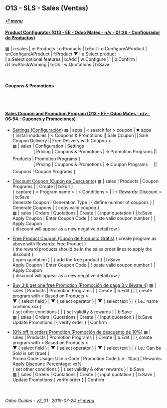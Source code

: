 ## O13 - SLS - Sales (Ventas)
#### [_&#x23CE; menu_](/o13/ee/o13-ee-guides_menu.md)  

#### [Product Configurator (O13 - EE - Odoo Mates - n/v - 01:26 - Configurador de Productos)](https://youtube.com/embed/W9Ncu2mwqHQ?autoplay=1&start=0&end=0&rel=0)
&#x25A6; | o:sales | m:Products | o:Products | b:Edit | o:ConfigureAProduct | w:ConfigureAProduct | f:Product &#x25BC; | a:Select product  
\[ a:Select optional features | b:Add | w:Configure \]&#x207F; | b:Confirm | d:LowStockWarning | b:Ok | w:Quotations | b:Save

<br>

#### Coupons & Promotions

<br><br>
#### [Sales Coupon and Promotion Program (O13 - EE - Odoo Mates - n/v - 06:54 - Cupones y Promociones)](https://youtube.com/embed/W9Ncu2mwqHQ?autoplay=1&start=0&end=0&rel=0)

- [Settings (Configuración)](https://youtube.com/embed/W9Ncu2mwqHQ?autoplay=1&start=0&end=31&rel=0)
&#x25A6; | apps | \< search for \> coupon | &#x2716; apps  
{ install modules } \< Coupons & Promotions || Sale Coupon || Sale Coupon Delivery || Free Delivery with Coupon \>  
&#x25A6; | sales | Configuration | Settings  
&nbsp;&nbsp;&nbsp;&nbsp;&nbsp;&nbsp;&nbsp;&nbsp;&nbsp;&nbsp;&nbsp;&nbsp;&nbsp;&nbsp;&nbsp;&nbsp;&nbsp;\[ Pricing | Coupons & Promotions | &#x1F872; Promotion Programs || Products | Promotion Programs \]  
&nbsp;&nbsp;&nbsp;&nbsp;&nbsp;&nbsp;&nbsp;&nbsp;&nbsp;&nbsp;&nbsp;&nbsp;&nbsp;&nbsp;&nbsp;&nbsp;&nbsp;\[ Pricing | Coupons & Promotions | &#x1F872; Coupon Programs &nbsp;&nbsp;&nbsp; || Coupons | Coupon Programs \]  

- [Discount Coupon (Cupón de Descuento)](https://youtube.com/embed/W9Ncu2mwqHQ?autoplay=1&start=31&end=2m7s&rel=0)
&#x25A6; | sales | Products | Coupon Programs | \[ Create || b:Edit \]  
{ capture } < Program name > | < Conditions > | <Validity > | < Rewards: Discount > | b:Save  
Generate Coupon | Generation Type | { define number of coupons } | Generate Coupons | { copy valid coupon }  
&#x25A6; | sales | Orders | Quotations | Create | { input quotation } | b:Save  
Apply Coupon | Enter Coupon Code | { paste valid coupon number } | Apply Coupon   
{ discount will appear as a new negative detail row }

- [Free Product Coupon (Cupón de Producto Grátis)](https://youtube.com/embed/W9Ncu2mwqHQ?autoplay=1&start=2m7s&end=3m48s&rel=0)
{ create program as above with Rewards: Free Product }  
{ the reward products should be in the sales order lines to apply the discount }  
{ open quotation } | { add the free product } | b:Save  
Apply Coupon | Enter Coupon Code | { paste valid coupon number } | Apply Coupon   
{ discount will appear as a new negative detail row }

- [Buy 3 & get one free Promotion (Promoción de paga 3 y llévate 4)](https://youtube.com/embed/W9Ncu2mwqHQ?autoplay=1&start=3m48s&end=5m20s&rel=0)
&#x25A6; | sales | Products | Promotion Programs | \[ Create || b:Edit \] | { create program with < Based on Products >  
&#x25BC; { select field } | &#x25BC; { select operator } | &#x25BC; { select text } | { i.e.: name contains xxx }  
{ set other conditions } | { set validity & rewards } | b:Save  
&#x25A6; | sales | Orders | Quotations | Create | { input quotation } | b:Save  
Update Promotions | { verify order } | Confirm   

- [10% off in orders Promotion (Promoción de descuento de 10%)](https://youtube.com/embed/W9Ncu2mwqHQ?autoplay=1&start=5m20s&end=0&rel=0)
&#x25A6; | sales | Products | Promotion Programs | \[ Create || b:Edit \] | { create program with < Based on Products >  
&#x25BC; { select field } | &#x25BC; { select operator } | &#x25BC; { select text } | { i.e.: Can be Sold is set (true) }  
Promo Code Usage: Use a Code | Promotion Code (i.e.: 10pc) | Rewards: Apply Discount: Percentage: xx%  
{ set other conditions } | { set validity & other rewards } | b:Save  
&#x25A6; | sales | Orders | Quotations | Create | { input quotation } | b:Save | Update Promotions { verify order } | Confirm   

<br>

###### Odoo Guides - v2_01 &nbsp; 2019-07-24  [_&#x23CE; menu_](/o13/ee/o13-ee-guides_menu.md)  
